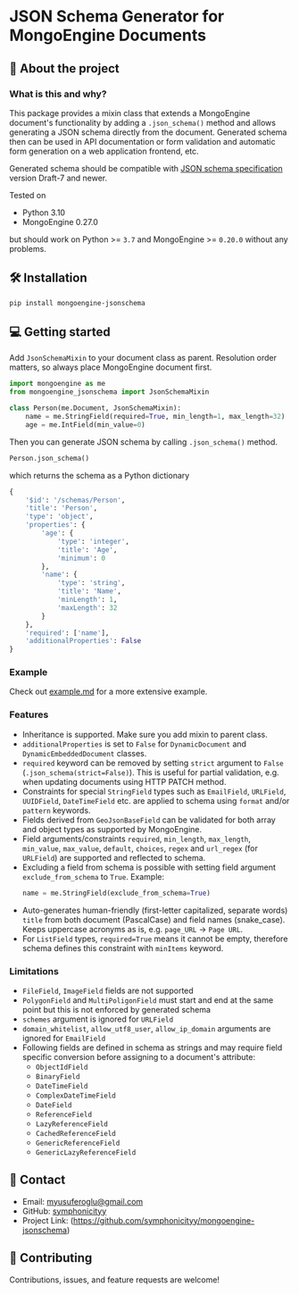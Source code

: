 # JSON Schema Generator for MongoEngine Documents

## 📖 About the project

### What is this and why?
This package provides a mixin class that extends a MongoEngine document's functionality by adding a `.json_schema()` method and allows generating a JSON schema directly from the document. Generated schema then can be used in API documentation or form validation and automatic form generation on a web application frontend, etc.

Generated schema should be compatible with [JSON schema specification](https://json-schema.org/specification.html) version Draft-7 and newer.

Tested on
- Python 3.10
- MongoEngine 0.27.0

but should work on Python >= `3.7` and MongoEngine >= `0.20.0` without any problems.

## 🛠 Installation

```sh
pip install mongoengine-jsonschema
```

## 💻 Getting started
Add `JsonSchemaMixin` to your document class as parent. Resolution order matters, so always place MongoEngine document first.
```python
import mongoengine as me
from mongoengine_jsonschema import JsonSchemaMixin

class Person(me.Document, JsonSchemaMixin):
    name = me.StringField(required=True, min_length=1, max_length=32)
    age = me.IntField(min_value=0)

```
Then you can generate JSON schema by calling `.json_schema()` method.
```python
Person.json_schema()
```
which returns the schema as a Python dictionary
```python
{
    '$id': '/schemas/Person',
    'title': 'Person',
    'type': 'object',
    'properties': {
        'age': {
            'type': 'integer',
            'title': 'Age',
            'minimum': 0
        },
        'name': {
            'type': 'string',
            'title': 'Name',
            'minLength': 1,
            'maxLength': 32
        }
    },
    'required': ['name'],
    'additionalProperties': False
}
```

### Example
Check out [example.md](https://github.com/symphonicityy/mongoengine-jsonschema/blob/main/example.md) for a more extensive example.

### Features
- Inheritance is supported. Make sure you add mixin to parent class.
- `additionalProperties` is set to `False` for `DynamicDocument` and `DynamicEmbeddedDocument` classes.
- `required` keyword can be removed by setting `strict` argument to `False` (`.json_schema(strict=False)`). This is useful for partial validation, e.g. when updating documents using HTTP PATCH method.
- Constraints for special `StringField` types such as `EmailField`, `URLField`, `UUIDField`, `DateTimeField` etc. are applied to schema using `format` and/or `pattern` keywords.
- Fields derived from `GeoJsonBaseField` can be validated for both array and object types as supported by MongoEngine.
- Field arguments/constraints `required`, `min_length`, `max_length`, `min_value`, `max_value`, `default`, `choices`, `regex` and `url_regex` (for `URLField`) are supported and reflected to schema.
- Excluding a field from schema is possible with setting field argument `exclude_from_schema` to `True`. Example: 
    ```python 
    name = me.StringField(exclude_from_schema=True)
    ```
- Auto-generates human-friendly (first-letter capitalized, separate words) `title` from both document (PascalCase) and field names (snake_case). Keeps uppercase acronyms as is, e.g. `page_URL` -> `Page URL`.
- For `ListField` types, `required=True` means it cannot be empty, therefore schema defines this constraint with `minItems` keyword.

### Limitations
- `FileField`, `ImageField` fields are not supported
- `PolygonField` and `MultiPoligonField` must start and end at the same point but this is not enforced by generated schema
- `schemes` argument is ignored for `URLField`
- `domain_whitelist`, `allow_utf8_user`, `allow_ip_domain` arguments are ignored for `EmailField`
- Following fields are defined in schema as strings and may require field specific conversion before assigning to a document's attribute:
    - `ObjectIdField`
    - `BinaryField`
    - `DateTimeField`
    - `ComplexDateTimeField`
    - `DateField`
    - `ReferenceField`
    - `LazyReferenceField`
    - `CachedReferenceField`
    - `GenericReferenceField`
    - `GenericLazyReferenceField`


## 👥 Contact <a name="contact"/>
- Email: [myusuferoglu@gmail.com](<mailto:myusuferoglu@gmail.com>)
- GitHub: [symphonicityy](https://github.com/symphonicityy)
- Project Link: (https://github.com/symphonicityy/mongoengine-jsonschema)

## 🤝 Contributing <a name="contributing"/>
Contributions, issues, and feature requests are welcome!
